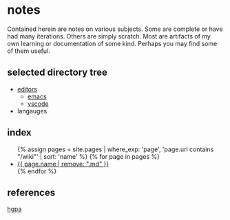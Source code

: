 ---
---

# notes

Contained herein are notes on various subjects.
Some are complete or have had many iterations.
Others are simply scratch.
Most are artifacts of my own learning or documentation of some kind.
Perhaps you may find some of them useful.

## selected directory tree

- [editors](editors.md)
  - [emacs](emacs.md)
  - [vscode](vscode.md)
- langauges

## index

<ul>
{% assign pages = site.pages | where_exp: 'page', 'page.url contains "/wiki"' | sort: 'name' %}
{% for page in pages %}
  <li>
    <a href="{{ page.url  | remove: '.html' }}">{{ page.name | remove: ".md" }}</a>
  </li>
{% endfor %}
</ul>

## references

[hgpa](/README.md)
